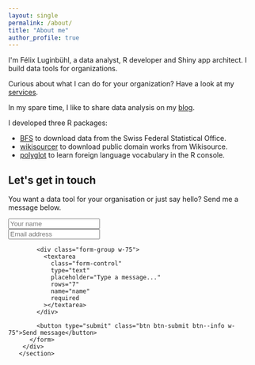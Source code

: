 ```yaml
---
layout: single
permalink: /about/
title: "About me"
author_profile: true
---
```


I'm Félix Luginbühl, a data analyst, R developer and Shiny app architect. I build data tools for organizations.

Curious about what I can do for your organization? Have a look at my [services](https://felixluginbuhl.com).

In my spare time, I like to share data analysis on my [blog](https://felixluginbuhl.com/blog/).

I developed three R packages:

- [BFS](https://felixluginbuhl.com/BFS) to download data from the Swiss Federal Statistical Office.
- [wikisourcer](https://felixluginbuhl.com/wikisourcer) to download public domain works from Wikisource.
- [polyglot](https://felixluginbuhl.com/polyglot) to learn foreign language vocabulary in the R console.

## Let's get in touch

You want a data tool for your organisation or just say hello? Send me a message below.

 <section class="resume-section bg-white text-center" id="contact"> 
        <div>
          <form
            class="contact-form d-flex flex-column align-items-center"
            action="https://formspree.io/felix.luginbuhl@protonmail.ch"
            method="POST"
          >
            <div class="form-group w-75">
              <input
                type="name"
                class="form-control"
                placeholder="Your name"
                name="name"
                required
              />
            </div>
            <div class="form-group w-75">
              <input
                type="email"
                class="form-control"
                placeholder="Email address"
                name="name"
                required
              />
            </div>

            <div class="form-group w-75">
              <textarea
                class="form-control"
                type="text"
                placeholder="Type a message..."
                rows="7"
                name="name"
                required
              ></textarea>
            </div>

            <button type="submit" class="btn btn-submit btn--info w-75">Send message</button>
          </form> 
        </div>
       </section> 
       

